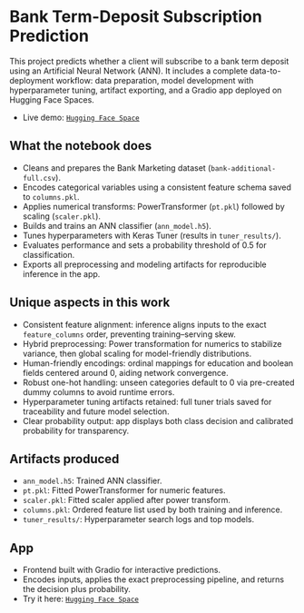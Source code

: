 # Bank Term-Deposit Subscription Prediction

This project predicts whether a client will subscribe to a bank term deposit using an Artificial Neural Network (ANN). It includes a complete data-to-deployment workflow: data preparation, model development with hyperparameter tuning, artifact exporting, and a Gradio app deployed on Hugging Face Spaces.

- Live demo: [`Hugging Face Space`](https://huggingface.co/spaces/Ashvitta07/bank-addition)

## What the notebook does
- Cleans and prepares the Bank Marketing dataset (`bank-additional-full.csv`).
- Encodes categorical variables using a consistent feature schema saved to `columns.pkl`.
- Applies numerical transforms: PowerTransformer (`pt.pkl`) followed by scaling (`scaler.pkl`).
- Builds and trains an ANN classifier (`ann_model.h5`).
- Tunes hyperparameters with Keras Tuner (results in `tuner_results/`).
- Evaluates performance and sets a probability threshold of 0.5 for classification.
- Exports all preprocessing and modeling artifacts for reproducible inference in the app.

## Unique aspects in this work
- Consistent feature alignment: inference aligns inputs to the exact `feature_columns` order, preventing training–serving skew.
- Hybrid preprocessing: Power transformation for numerics to stabilize variance, then global scaling for model-friendly distributions.
- Human-friendly encodings: ordinal mappings for education and boolean fields centered around 0, aiding network convergence.
- Robust one-hot handling: unseen categories default to 0 via pre-created dummy columns to avoid runtime errors.
- Hyperparameter tuning artifacts retained: full tuner trials saved for traceability and future model selection.
- Clear probability output: app displays both class decision and calibrated probability for transparency.

## Artifacts produced
- `ann_model.h5`: Trained ANN classifier.
- `pt.pkl`: Fitted PowerTransformer for numeric features.
- `scaler.pkl`: Fitted scaler applied after power transform.
- `columns.pkl`: Ordered feature list used by both training and inference.
- `tuner_results/`: Hyperparameter search logs and top models.

## App
- Frontend built with Gradio for interactive predictions.
- Encodes inputs, applies the exact preprocessing pipeline, and returns the decision plus probability.
- Try it here: [`Hugging Face Space`](https://huggingface.co/spaces/Ashvitta07/bank-addition)
